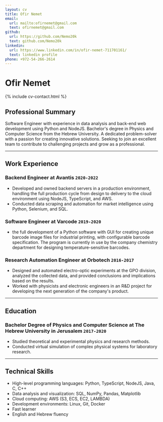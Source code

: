```yaml
---
layout: cv
title: Ofir Nemet
email:
  url: mailto:ofirnemet@gmail.com
  text: ofirnemet@gmail.com
github:
  url: https://github.com/Nemo20k
  text: github.com/Nemo20k
linkedin:
  url: https://www.linkedin.com/in/ofir-nemet-711701161/
  text: linkedin profile
phone: +972-54-266-2614
---
```

# **Ofir Nemet**

{% include cv-contact.html %}

## **Professional Summary**

Software Engineer with experience in data analysis and back-end web development using Python and NodeJS. Bachelor's degree in Physics and Computer Science from the Hebrew University. A dedicated problem-solver with a passion for creating innovative solutions. Seeking to join an excellent team to contribute to challenging projects and grow as a professional.

---

## **Work Experience**

### **Backend Engineer at Avantis** `2020-2022`

-   Developed and owned backend servers in a production environment, handling the full production cycle from design to delivery to the cloud environment using NodeJS, TypeScript, and AWS.
-   Conducted data scraping and automation for market intelligence using Python, Selenium, and SQL.

### **Software Engineer at Varcode** `2019-2020`

-  the full development of a Python software with GUI for creating unique barcode image files for industrial printing, with configurable barcode specification. The program is currently in use by the company chemistry department for designing temperature-sensitive barcodes.

### **Research Automation Engineer at Orbotech** `2016-2017`
-   Designed and automated electro-optic experiments at the GPO division, analyzed the collected data, and provided conclusions and implications based on the results.
-   Worked with physicists and electronic engineers in an R&D project for developing the next generation of the company's product.

---

## Education

### **Bachelor Degree of Physics and Computer Science at The Hebrew University in Jerusalem** `2017-2020`

-   Studied theoretical and experimental physics and research methods.
-   Conducted virtual simulation of complex physical systems for laboratory research.

---

## **Technical Skills**

-   High-level programming languages: Python, TypeScript, NodeJS, Java, C, C++
-   Data analysis and visualization: SQL, NumPy, Pandas, Matplotlib
-   Cloud computing: AWS (S3, ECS, EC2, LAMBDA)
-   Development environments: Linux, Git, Docker
-   Fast learner
-   English and Hebrew fluency
